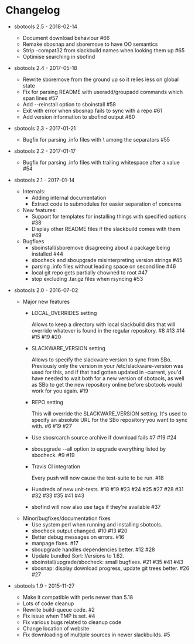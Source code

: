# Changelog

* sbotools 2.5 - 2018-02-14
  * Document download behaviour #66
  * Remake sbosnap and sboremove to have OO semantics
  * Strip -compat32 from slackbuild names when looking them up #65
  * Optimise searching in sbofind

* sbotools 2.4 - 2017-05-18
  * Rewrite sboremove from the ground up so it relies less on global state
  * Fix for parsing README with useradd/groupadd commands which span lines #57
  * Add --reinstall option to sboinstall #58
  * Exit with error when sbosnap fails to sync with a repo #61
  * Add version information to sbofind output #60

* sbotools 2.3 - 2017-01-21
  * Bugfix for parsing .info files with \ among the separators #55

* sbotools 2.2 - 2017-01-17
  * Bugfix for parsing .info files with trailing whitespace after a value #54

* sbotools 2.1 - 2017-01-14
  * Internals:
	- Adding internal documentation
	- Extract code to submodules for easier separation of concerns
  * New features:
	- Support for templates for installing things with specified options #38
	- Display other README files if the slackbuild comes with them #49
  * Bugfixes
	- sboinstall/sboremove disagreeing about a package being installed #44
	- sbocheck and sboupgrade misinterpreting version strings #45
	- parsing .info files without leading space on second line #46
	- local git repo gets partially chowned to root #47
	- stop excluding .tar.gz files when rsyncing #53

* sbotools 2.0 - 2016-07-02
  * Major new features
	* LOCAL_OVERRIDES setting

	  Allows to keep a directory with local slackbuild dirs that will override
	  whatever is found in the regular repository. #8 #13 #14 #15 #19 #20
	* SLACKWARE_VERSION setting

	  Allows to specify the slackware version to sync from SBo. Previously only
	  the version in your /etc/slackware-version was used for this, and if that
	  had gotten updated in -current, you'd have needed to wait both for a new
	  version of sbotools, as well as SBo to get the new repository online
	  before sbotools would work for you again. #19
	* REPO setting

	  This will override the SLACKWARE_VERSION setting. It's used to specify an
	  absolute URL for the SBo repository you want to sync with. #6 #19 #27
	* Use sbosrcarch source archive if download fails #7 #19 #24
	* sboupgrade --all option to upgrade everything listed by sbocheck. #9 #19
	* Travis CI integration

	  Every push will now cause the test-suite to be run. #18
	* Hundreds of new unit-tests. #18 #19 #23 #24 #25 #27 #28 #31 #32 #33 #35 #41 #43
	* sbofind will now also use tags if they're available #37
  * Minor/bugfixes/documentation fixes
	* Use system perl when running and installing sbotools.
	* sbocheck output changed. #10 #13 #20
	* Better debug messages on errors. #16
	* manpage fixes. #17
	* sboupgrade handles dependencies better. #12 #28
	* Update bundled Sort::Versions to 1.62.
	* sboinstall/upgrade/sbocheck: small bugfixes. #21 #35 #41 #43
	* sbosnap: display download progress, update git trees better. #26 #27

* sbotools 1.9 - 2015-11-27
  * Make it compatible with perls newer than 5.18
  * Lots of code cleanup
  * Rewrite build-queue code. #2
  * Fix issue when TMP is set. #4
  * Fix various bugs related to cleanup code
  * Change location of website
  * Fix downloading of multiple sources in newer slackbuilds. #5
